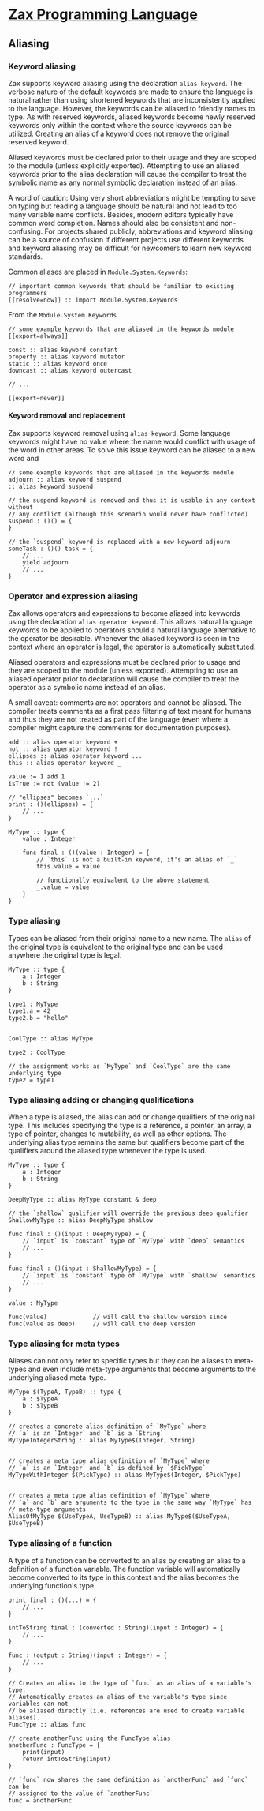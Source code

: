 
# [Zax Programming Language](index.md)

## Aliasing

### Keyword aliasing

Zax supports keyword aliasing using the declaration `alias keyword`. The verbose nature of the default keywords are made to ensure the language is natural rather than using shortened keywords that are inconsistently applied to the language. However, the keywords can be aliased to friendly names to type. As with reserved keywords, aliased keywords become newly reserved keywords only within the context where the source keywords can be utilized. Creating an alias of a keyword does not remove the original reserved keyword.

Aliased keywords must be declared prior to their usage and they are scoped to the module (unless explicitly exported). Attempting to use an aliased keywords prior to the alias declaration will cause the compiler to treat the symbolic name as any normal symbolic declaration instead of an alias.

A word of caution: Using very short abbreviations might be tempting to save on typing but reading a language should be natural and not lead to too many variable name conflicts. Besides, modern editors typically have common word completion. Names should also be consistent and non-confusing. For projects shared publicly, abbreviations and keyword aliasing can be a source of confusion if different projects use different keywords and keyword aliasing may be difficult for newcomers to learn new keyword standards.

Common aliases are placed in `Module.System.Keywords`:

````zax
// important common keywords that should be familiar to existing programmers
[[resolve=now]] :: import Module.System.Keywords
````

From the `Module.System.Keywords`
````
// some example keywords that are aliased in the keywords module
[[export=always]]

const :: alias keyword constant
property :: alias keyword mutator
static :: alias keyword once
downcast :: alias keyword outercast

// ...

[[export=never]]
````


#### Keyword removal and replacement

Zax supports keyword removal using `alias keyword`. Some language keywords might have no value where the name would conflict with usage of the word in other areas. To solve this issue keyword can be aliased to a new word and


````zax
// some example keywords that are aliased in the keywords module
adjourn :: alias keyword suspend
:: alias keyword suspend

// the suspend keyword is removed and thus it is usable in any context without
// any conflict (although this scenario would never have conflicted)
suspend : ()() = {
}

// the `suspend` keyword is replaced with a new keyword adjourn
someTask : ()() task = {
    // ...
    yield adjourn
    // ...
}
````


### Operator and expression aliasing

Zax allows operators and expressions to become aliased into keywords using the declaration `alias operator keyword`. This allows natural language keywords to be applied to operators should a natural language alternative to the operator be desirable. Whenever the aliased keyword is seen in the context where an operator is legal, the operator is automatically substituted.

Aliased operators and expressions must be declared prior to usage and they are scoped to the module (unless exported). Attempting to use an aliased operator prior to declaration will cause the compiler to treat the operator as a symbolic name instead of an alias.

A small caveat: comments are not operators and cannot be aliased. The compiler treats comments as a first pass filtering of text meant for humans and thus they are not treated as part of the language (even where a compiler might capture the comments for documentation purposes).

````zax
add :: alias operator keyword +
not :: alias operator keyword !
ellipses :: alias operator keyword ...
this :: alias operator keyword _

value := 1 add 1
isTrue := not (value != 2)

// "ellipses" becomes `...`
print : ()(ellipses) = {
    // ...
}

MyType :: type {
    value : Integer

    func final : ()(value : Integer) = {
        // `this` is not a built-in keyword, it's an alias of `_`
        this.value = value

        // functionally equivalent to the above statement
        _.value = value
    }
}
````


### Type aliasing

Types can be aliased from their original name to a new name. The `alias` of the original type is equivalent to the original type and can be used anywhere the original type is legal.

````zax
MyType :: type {
    a : Integer
    b : String
}

type1 : MyType
type1.a = 42
type2.b = "hello"


CoolType :: alias MyType

type2 : CoolType

// the assignment works as `MyType` and `CoolType` are the same underlying type
type2 = type1
````


### Type aliasing adding or changing qualifications

When a type is aliased, the alias can add or change qualifiers of the original type. This includes specifying the type is a reference, a pointer, an array, a type of pointer, changes to mutability, as well as other options. The underlying alias type remains the same but qualifiers become part of the qualifiers around the aliased type whenever the type is used.

````zax
MyType :: type {
    a : Integer
    b : String
}

DeepMyType :: alias MyType constant & deep

// the `shallow` qualifier will override the previous deep qualifier 
ShallowMyType :: alias DeepMyType shallow

func final : ()(input : DeepMyType) = {
    // `input` is `constant` type of `MyType` with `deep` semantics
    // ...
}

func final : ()(input : ShallowMyType) = {
    // `input` is `constant` type of `MyType` with `shallow` semantics
    // ...
}

value : MyType

func(value)             // will call the shallow version since
func(value as deep)     // will call the deep version
````


### Type aliasing for meta types

Aliases can not only refer to specific types but they can be aliases to meta-types and even include meta-type arguments that become arguments to the underlying aliased meta-type.

````zax
MyType $(TypeA, TypeB) :: type {
    a : $TypeA
    b : $TypeB
}

// creates a concrete alias definition of `MyType` where
// `a` is an `Integer` and `b` is a `String`
MyTypeIntegerString :: alias MyType$(Integer, String)


// creates a meta type alias definition of `MyType` where
// `a` is an `Integer` and `b` is defined by `$PickType`
MyTypeWithInteger $(PickType) :: alias MyType$(Integer, $PickType)


// creates a meta type alias definition of `MyType` where
// `a` and `b` are arguments to the type in the same way `MyType` has
// meta-type arguments
AliasOfMyType $(UseTypeA, UseTypeB) :: alias MyType$($UseTypeA, $UseTypeB)
````


### Type aliasing of a function

A type of a function can be converted to an alias by creating an alias to a definition of a function variable. The function variable will automatically become converted to its type in this context and the alias becomes the underlying function's type.

````zax
print final : ()(...) = {
    // ...
}

intToString final : (converted : String)(input : Integer) = {
    // ...
}

func : (output : String)(input : Integer) = {
    // ...
}

// Creates an alias to the type of `func` as an alias of a variable's type.
// Automatically creates an alias of the variable's type since variables can not
// be aliased directly (i.e. references are used to create variable aliases).
FuncType :: alias func

// create anotherFunc using the FuncType alias
anotherFunc : FuncType = {
    print(input)
    return intToString(input)
}

// `func` now shares the same definition as `anotherFunc` and `func` can be
// assigned to the value of `anotherFunc`
func = anotherFunc
````

